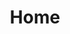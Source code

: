 ---
title: Home
metaTitle: Sons of God Ministries International | Empowering Leaders to Empower Nations
metaDescription: "Sons of God Ministries International (SOGMI) is a prophetic and apostolic ministry. We focus on discipling the Body of Christ and spreading the Gospel throughout the world. We train believers to walk as overcomers in every area of life, build up the Body of Christ to go forth in the gifts of the Holy Spirit, and prepare God’s people for works of service until we all attain the full measure of the stature of Jesus Christ."
featuredImage: //images.ctfassets.net/vfgh62eq5a4k/38txgSAVbyqyM4iaIEiu8m/fd0ce8a519c635e7a8559e8ef0467dd2/download__3_.jpg
slide1: 
    header: Sons of God Ministries International
    subheader: "For as many as are led by the Spirit of God, those are the sons of God"
    button1: "/locations/freedom-fellowship-church"
    button2: "/events"
    button1text: Service Times
    button2text: Upcoming Events
    imagelink: //images.ctfassets.net/vfgh62eq5a4k/38txgSAVbyqyM4iaIEiu8m/fd0ce8a519c635e7a8559e8ef0467dd2/download__3_.jpg
    videoid: kTh3hP-HWnE
    active: false 
slide2: 
    header: The Prophetic Gathering of the Saints
    subheader: It's a new year celebration like no other.
    button1: "/events/prophetic-gathering-2018/"
    button2: "/events/"
    button1text: Get Tickets
    button2text: View Other Events
    imagelink: //images.ctfassets.net/vfgh62eq5a4k/DrzAsEIJa02m6mOogmuOK/7f8240b17e5a35277ba5d2b635f54d3d/2018-bright-celebrate-769525.jpg
    videoid: 
    active: true
grid1:
    header: Radio Show
    subheader: with Pastor Cris
    buttontext: New Episodes Every Week
    gridlink: /series/the-prophetic-voice-of-our-time
    image: //images.ctfassets.net/vfgh62eq5a4k/7mDAKtqV3OoiEqACykoIa6/4a6d3277b9deb857b30f5735771303fa/59de700b69f6bf000143ec7d_IMG_4878-as-Smart-Object-1-smaller-compressor.jpg
grid2:
    header: Articles & Teachings
    subheader:
    buttontext: Recent Articles
    gridlink: /articles
    image: //images.ctfassets.net/vfgh62eq5a4k/1UbsL5gfbe6yAgcwYI8YcC/6089f0fd2bc76a28a01c56f10f305b52/aaron-burden-40490-unsplash__1_.jpg
grid3:
    header: Livestreams
    subheader: 
    buttontext: Watch Us Live
    gridlink: /live
    image: //images.ctfassets.net/vfgh62eq5a4k/4zb0uctwlyAOusgmoeCy2y/38fef6f7dc2f6f592b83a9f5798f22c3/elliot-teo-379059-unsplash__1_.jpg
grid4:
    header: Services Times
    subheader: Join one of our church services
    buttontext: See Our Service Times
    gridlink: /locations/freedom-fellowship-church
    image: //images.ctfassets.net/vfgh62eq5a4k/22Xn5wJ9Lis6seu6i66W8M/c35e1635e0dc76a9e6415002a3e8e814/Pastor_Mike_Laughing_IMG_0148__1_.jpg
disableSearch: true
---